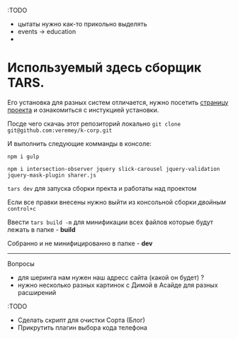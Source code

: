 :TODO
- цытаты нужно как-то прикольно выделять
- events -> education
-




# Используемый здесь сборщик TARS.
Его установка для разных систем отличается, нужно посетить [страницу проекта](https://github.com/tars/tars-cli) и ознакомиться с инстукцией установки.

Посде чего скачаь этот репозиторий локально `git clone git@github.com:veremey/k-corp.git`

И выполнить следующие комманды в консоле:

`npm i gulp`

`npm i intersection-observer jquery slick-carousel jquery-validation jquery-mask-plugin sharer.js`

`tars dev` для запуска сборки пректа и работаты над проектом

Если все правки внесены нужно выйти из консольной сборки *двойным* `control+c`

Ввести `tars build -m` для минификации всех файлов которые будут лежать в папке - __build__

Собранно и не минифицированно в папке - __dev__


_______

Вопросы
- для шеринга нам нужен наш адресс сайта (какой он будет) ?
- нужно несколько разных картинок с Димой в Асайде для разных расширений


:TODO
- Сделать скрипт для очистки Сорта (Блог)
- Прикрутить плагин выбора кода телефона